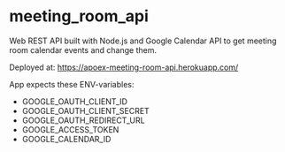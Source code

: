 meeting_room_api
================

Web REST API built with Node.js and Google Calendar API to get meeting room calendar events and change them.


Deployed at: https://apoex-meeting-room-api.herokuapp.com/

App expects these ENV-variables:

* GOOGLE_OAUTH_CLIENT_ID
* GOOGLE_OAUTH_CLIENT_SECRET
* GOOGLE_OAUTH_REDIRECT_URL
* GOOGLE_ACCESS_TOKEN
* GOOGLE_CALENDAR_ID